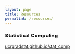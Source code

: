 ```yaml
---
layout: page
title: Resources
permalink: /resources/
---
```


### Statistical Computing

[ucrgradstat.github.io/stat_comp](https://ucrgradstat.github.io/stat_comp/)